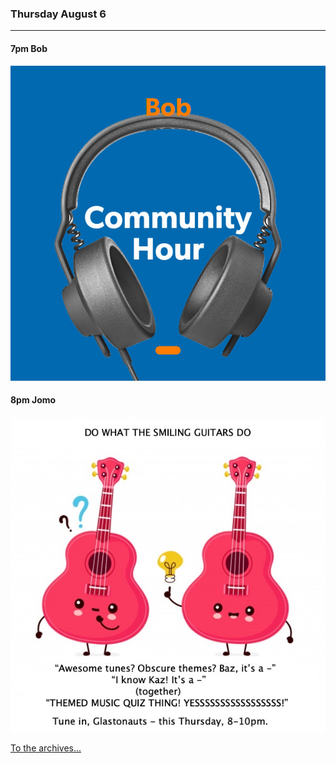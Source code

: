### Thursday August 6
---

#### 7pm Bob
![cover art](assets/owner/images/20200429-6pm.jpeg)

#### 8pm Jomo <a href='https://open.spotify.com/playlist/1GChSr9KYW33UfWlBLilej' target='_blank' title='Go to playlist'> <i class='fab fa-spotify fa-inverse'></i></a>
![cover art](assets/owner/images/20200716-8pm.jpeg)


[To the archives...](archive.html)

